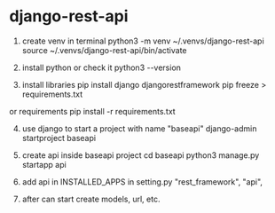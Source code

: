 # django-rest-api

1. create venv in terminal
python3 -m venv ~/.venvs/django-rest-api
source ~/.venvs/django-rest-api/bin/activate

2. install python or check it
python3 --version

3. install libraries
pip install django djangorestframework
pip freeze > requirements.txt

or requirements
pip install -r requirements.txt

4. use django to start a project with name "baseapi"
django-admin startproject baseapi

5. create api inside baseapi project
cd baseapi
python3 manage.py startapp api

6. add api in INSTALLED_APPS in setting.py
"rest_framework",
"api",

7. after can start create models, url, etc.
